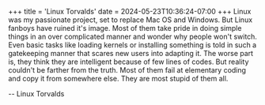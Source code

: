 +++
title = 'Linux Torvalds'
date = 2024-05-23T10:36:24-07:00
+++
Linux was my passionate project, set to replace Mac OS and Windows. But Linux fanboys have ruined it's image. Most of them take pride in doing simple things in an over complicated manner and wonder why people won't switch. Even basic tasks like loading kernels or installing something is told in such a gatekeeping manner that scares new users into adapting it. The worse part is, they think they are intelligent because of few lines of codes. But reality couldn't be farther from the truth. Most of them fail at elementary coding and copy it from somewhere else. They are most stupid of them all.

-- Linux Torvalds
